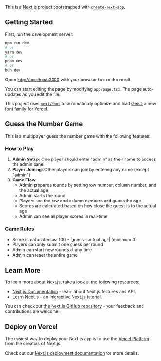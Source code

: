 This is a [Next.js](https://nextjs.org) project bootstrapped with [`create-next-app`](https://nextjs.org/docs/app/api-reference/cli/create-next-app).

## Getting Started

First, run the development server:

```bash
npm run dev
# or
yarn dev
# or
pnpm dev
# or
bun dev
```

Open [http://localhost:3000](http://localhost:3000) with your browser to see the result.

You can start editing the page by modifying `app/page.tsx`. The page auto-updates as you edit the file.

This project uses [`next/font`](https://nextjs.org/docs/app/building-your-application/optimizing/fonts) to automatically optimize and load [Geist](https://vercel.com/font), a new font family for Vercel.

## Guess the Number Game

This is a multiplayer guess the number game with the following features:

### How to Play
1. **Admin Setup**: One player should enter "admin" as their name to access the admin panel
2. **Player Joining**: Other players can join by entering any name (except "admin")
3. **Game Flow**:
   - Admin prepares rounds by setting row number, column number, and the actual age
   - Admin starts the round
   - Players see the row and column numbers and guess the age
   - Scores are calculated based on how close the guess is to the actual age
   - Admin can see all player scores in real-time

### Game Rules
- Score is calculated as: 100 - |guess - actual age| (minimum 0)
- Players can only submit one guess per round
- Admin can start new rounds at any time
- Admin can reset the entire game

## Learn More

To learn more about Next.js, take a look at the following resources:

- [Next.js Documentation](https://nextjs.org/docs) - learn about Next.js features and API.
- [Learn Next.js](https://nextjs.org/learn) - an interactive Next.js tutorial.

You can check out [the Next.js GitHub repository](https://github.com/vercel/next.js) - your feedback and contributions are welcome!

## Deploy on Vercel

The easiest way to deploy your Next.js app is to use the [Vercel Platform](https://vercel.com/new?utm_medium=default-template&filter=next.js&utm_source=create-next-app&utm_campaign=create-next-app-readme) from the creators of Next.js.

Check out our [Next.js deployment documentation](https://nextjs.org/docs/app/building-your-application/deploying) for more details.